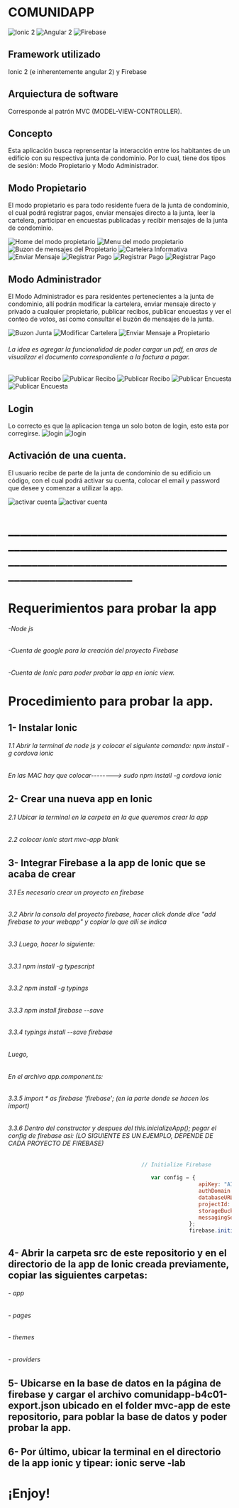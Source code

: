 # COMUNIDAPP

![Ionic 2](https://s3-ap-southeast-1.amazonaws.com/djamblog/article-061216083709.png)
![Angular 2](https://www.codingmart.com/uploads/post/image/5811921c8ca7854ce4d6d5c6/angular2.png)
![Firebase](http://techtechnolog.com/wp-content/uploads/2016/05/a42-718x404.png)

## Framework utilizado

Ionic 2 (e inherentemente angular 2) y Firebase

## Arquiectura de software
Corresponde al patrón MVC (MODEL-VIEW-CONTROLLER).

## Concepto

Esta aplicación busca reprensentar la interacción entre los habitantes de un edificio con su respectiva junta de condominio. Por lo cual, tiene dos tipos de sesión: Modo Propietario y Modo Administrador. 



## Modo Propietario
El modo propietario es para todo residente fuera de la junta de condominio, el cual podrá registrar pagos, enviar mensajes directo a la junta, leer la cartelera, participar en encuestas publicadas y recibir mensajes de la junta de condominio.

![Home del modo propietario](https://adriana2828blog.files.wordpress.com/2017/07/2-home-modo-propietario.png) 
![Menu del modo propietario](https://adriana2828blog.files.wordpress.com/2017/07/1-menu-modo-propietario.png)
![Buzon de mensajes del Propietario](https://adriana2828blog.files.wordpress.com/2017/07/3-buzon.png)
![Cartelera Informativa](https://adriana2828blog.files.wordpress.com/2017/07/5-cartelera.png)
![Enviar Mensaje](https://adriana2828blog.files.wordpress.com/2017/07/4-enviar-mensaje.png)
![Registrar Pago](https://adriana2828blog.files.wordpress.com/2017/07/6-home-pagos.png)
![Registrar Pago](https://adriana2828blog.files.wordpress.com/2017/07/6-registrar-pago.png)
![Registrar Pago](https://adriana2828blog.files.wordpress.com/2017/07/7-historial-pagos.png)

## Modo Administrador

El Modo Administrador es para residentes pertenecientes a la junta de condominio, allí podrán modificar la cartelera, enviar mensaje directo y privado a cualquier propietario, publicar recibos, publicar encuestas y ver el conteo de votos, así como consultar el buzón de mensajes de la junta.

![Buzon Junta](https://adriana2828blog.files.wordpress.com/2017/07/8-buzon-junta-condominio.png)
![Modificar Cartelera](https://adriana2828blog.files.wordpress.com/2017/07/9-modificar-cartelera.png)
![Enviar Mensaje a Propietario](https://adriana2828blog.files.wordpress.com/2017/07/11-enviar-mensaje-a-propietario.png)
###### La idea es agregar la funcionalidad de poder cargar un pdf, en aras de visualizar el documento correspondiente a la factura a pagar.
![Publicar Recibo](https://adriana2828blog.files.wordpress.com/2017/07/10-publicar-recibo.png)
![Publicar Recibo](https://adriana2828blog.files.wordpress.com/2017/07/10-publicar-recibo-1.png)
![Publicar Recibo](https://adriana2828blog.files.wordpress.com/2017/07/10-publicar-recibo-2.png)
![Publicar Encuesta](https://adriana2828blog.files.wordpress.com/2017/07/13-consultar-encuesta.png)
![Publicar Encuesta](https://adriana2828blog.files.wordpress.com/2017/07/12-publicar-encuesta.png)

## Login

Lo correcto es que la aplicacion tenga un solo boton de login, esto esta por corregirse.
![login](https://adriana2828blog.files.wordpress.com/2017/07/0-login-page.png)
![login](https://adriana2828blog.files.wordpress.com/2017/07/olvide-contrasencc83a.png)

## Activación de una cuenta.

El usuario recibe de parte de la junta de condominio de su edificio un código, con el cual podrá activar su cuenta, colocar el email y password que desee y comenzar a utilizar la app.

![activar cuenta](https://adriana2828blog.files.wordpress.com/2017/07/activar-cuenta1.png)
![activar cuenta](https://adriana2828blog.files.wordpress.com/2017/07/activar-cuenta.png)

# ____________________________________________________________________________________________________________________________________
# Requerimientos para probar la app
###### -Node js
###### -Cuenta de google para la creación del proyecto Firebase
###### -Cuenta de Ionic para poder probar la app en ionic view.

# Procedimiento para probar la app.

## 1- Instalar Ionic
###### 1.1 Abrir la terminal de node js y colocar el siguiente comando: npm install -g cordova ionic
######                  En las MAC hay que colocar-------->        sudo npm install -g cordova ionic
## 2- Crear una nueva app en Ionic
###### 2.1 Ubicar la terminal en la carpeta en la que queremos crear la app
###### 2.2 colocar ionic start mvc-app blank
## 3- Integrar Firebase a la app de Ionic que se acaba de crear
###### 3.1 Es necesario crear un proyecto en firebase
###### 3.2 Abrir la consola del proyecto firebase, hacer click donde dice "add firebase to your webapp" y copiar lo que allí se indica
###### 3.3 Luego, hacer lo siguiente:

######                                      3.3.1 npm install -g typescript
######                                      3.3.2 npm install -g typings
######                                      3.3.3 npm install firebase --save
######                                      3.3.4 typings install --save firebase 

###### Luego,

###### En el archivo app.component.ts:
######                                     3.3.5 import * as firebase 'firebase'; (en la parte donde se hacen los import)
######                                     3.3.6 Dentro del constructor y despues del this.inicializeApp(); pegar el config de firebase asi: (LO SIGUIENTE ES UN EJEMPLO, DEPENDE DE CADA PROYECTO DE FIREBASE)

```javascript
                                          // Initialize Firebase
  
                                             var config = {
                                                            apiKey: "AIzaaD57Hk8PJRle8jRWM",
                                                            authDomain: "comunidapp.firebaseapp.com",    
                                                            databaseURL: "https://comunidapP.firebaseio.com",
                                                            projectId: "comunidapp",
                                                            storageBucket: "comunidapp.appspot.com",
                                                            messagingSenderId: "1036"
                                                         };
                                                         firebase.initializeApp(config);

```

## 4- Abrir la carpeta src de este repositorio y en el directorio de la app de Ionic creada previamente, copiar las siguientes carpetas: 
###### - app
###### - pages
###### - themes
###### - providers

## 5- Ubicarse en la base de datos en la página de firebase y cargar el archivo comunidapp-b4c01-export.json ubicado en el folder mvc-app de este repositorio, para poblar la base de datos y poder probar la app.

## 6- Por último, ubicar la terminal en el directorio de la app ionic y tipear: ionic serve -lab


#                                                       ¡Enjoy!
